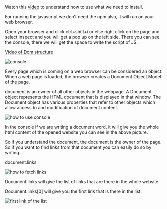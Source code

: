 Watch this [video](https://www.youtube.com/watch?v=cvvwkgp4HBg&list=PLu0W_9lII9ajyk081To1Cbt2eI5913SsL&index=1
) to understand how to use what we need to install. 

For running the javascript we don’t need the npm also, it will run on your web browser,

Open your browser and click ctrl+shift+i or else right click on the page and select inspect and you will get a pop up on the left side. There you can see the console, there we will get the space to write the script of JS.

[Video of Dom structure](https://www.youtube.com/watch?v=_GxpmQ54aqg)

![console](https://lh3.googleusercontent.com/UnTHT3ZkCXHNF4wf6eVdNYBObIUgIW0NztPs97kfJGyDZVzLAYZfrjHVjRrnh5RVLRof_us68RMlA77nZCG7txy-N4d9TMI2Bqb5YluA)


Every page which is coming on a web browser can be considered an object. When a web page is loaded, the browser creates a Document Object Model of the page.


document is an owner of all other objects in the webpage. A Document object represents the HTML document that is displayed in that window. The Document object has various properties that refer to other objects which allow access to and modification of document content.


![how to use console](https://lh3.googleusercontent.com/vdqF8LgE4EADAmCRCRftPqUdQaLER3m07uXQdSxcc7-dl1MT2s4lfxrLWbq12zd6MzGOvauK2XfuHbJVg2nfUT-6foWiKHZFBYNSESpR)


In the console if we are writing a document word, it will give you the whole html content of the opened website you can see in the above picture.

So if you understand the document, the document is the owner of the page. So if you want to find links from that document you can easily do so by writing...

document.links

![how to fetch links](https://lh6.googleusercontent.com/wgvG-vAxu4boVeAjYvL8FPtF8JvTrcrYKBPAU9zf9p-0UaYmm4QnGhDNf_02t8BbRmpafod5fojCPOzseOLHZuyrzZ3GudT7xykxL8Fn)

Document.links will give the list of links that are there in the whole website.

Document.links[0] will give you the first link that is there in the list.

![first link of the list](https://lh6.googleusercontent.com/pM7aK0aVMg7S2VYwLSq4BxhY7ZhFXvPzXcZedicTMG5NwZ0EzpbrY5a82Uh67yMCAXR0lb0E0dhVZi3gQyqW_tW8dyB7lJae2us94u83)


